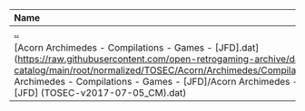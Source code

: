 |Name|Size|
|:---|---:|
|[..](../index.html)|DIR|
|[Acorn Archimedes - Compilations - Games - [JFD].dat](https://raw.githubusercontent.com/open-retrogaming-archive/dat-catalog/main/root/normalized/TOSEC/Acorn/Archimedes/Compilations/Games/[JFD]/Acorn Archimedes - Compilations - Games - [JFD]/Acorn Archimedes - Compilations - Games - [JFD] (TOSEC-v2017-07-05_CM).dat)|921|
